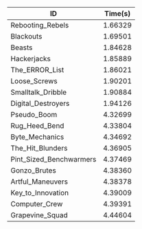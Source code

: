 |ID|Time(s)|
|-|-|
|Rebooting_Rebels|1.66329|
|Blackouts|1.69501|
|Beasts|1.84628|
|Hackerjacks|1.85889|
|The_ERROR_List|1.86021|
|Loose_Screws|1.90201|
|Smalltalk_Dribble|1.90884|
|Digital_Destroyers|1.94126|
|Pseudo_Boom|4.32699|
|Rug_Heed_Bend|4.33804|
|Byte_Mechanics|4.34692|
|The_Hit_Blunders|4.36905|
|Pint_Sized_Benchwarmers|4.37469|
|Gonzo_Brutes|4.38360|
|Artful_Maneuvers|4.38378|
|Key_to_Innovation|4.39009|
|Computer_Crew|4.39391|
|Grapevine_Squad|4.44604|
